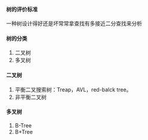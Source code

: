 #### 树的评价标准 
一种树设计得好还是坏常常拿查找有多接近二分查找来分析

#### 树的分类
1. 二叉树
1. 多叉树

#### 二叉树
1. 平衡二叉搜索树：Treap，AVL，red-balck tree。
1. 非平衡二叉树

#### 多叉树
1. B-Tree
1. B+Tree
